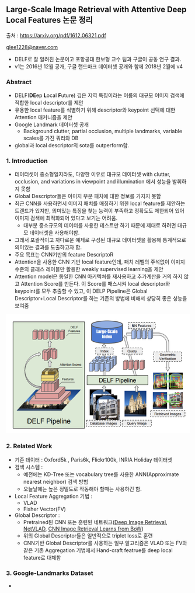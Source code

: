 ## Large-Scale Image Retrieval with Attentive Deep Local Features 논문 정리

출처 : https://arxiv.org/pdf/1612.06321.pdf



glee1228@naver.com

* DELF로 잘 알려진 논문이고 포항공대 한보형 교수 팀과 구글이 공동 연구 결과.
* v1는 2016년 12월 공개, 구글 랜드마크 데이터셋 공개와 함께 2018년 2월에 v4



### Abstract

* DELF(**DE**ep **L**ocal **F**uture) 깊은 지역 특징이라는 이름의 대규모 이미지 검색에 적합한 local descriptor를 제안
* 유용한 local feature를 식별하기 위해 descriptor와 keypoint 선택에 대한 Attention 매커니즘을 제안
* Google Landmark 데이터셋 공개 
  * Background clutter, partial occlusion, multiple landmarks, variable scales를 가진 쿼리와 DB
* global과 local descriptor의 sota를 outperform함.



### 1. Introduction

* 데이터셋이 중소형일지라도, 다양한 이유로 대규모 데이터셋 with clutter, occlusion, and variations in viewpoint and illumination 에서 성능을 발휘하지 못함
* Global Descriptor들은 이미지 부분 패치에 대한 정보를 가지지 못함
* 최근 CNN을 사용하면서 이미지 패치를 매칭하기 위한 local feature를 제안하는 트렌드가 있지만, 의미있는 특징을 찾는 능력이 부족하고 정확도도 제한되어 있어 이미지 검색에 최적화되어 있다고 보기는 어려움.
  * 대부분 중소규모의 데이터를 사용한 테스트만 하기 때문에 제대로 하려면 대규모 데이터셋을 사용해야함.
* 그래서 포괄적이고 까다로운 예제로 구성된 대규모 데이터셋을 활용해 통계적으로 의미있는 결과를 도출하고자 함.
* 주요 목표는 CNN기반의 feature DescriptoR
* Attention을 사용한 CNN 기반 local feature인데, 패치 레벨의 주석없이 이미지 수준의 클래스 레이블만 활용한 weakly supervised learning을 제안
* Attention model은 동일한 CNN 아키텍쳐를 재사용하고 추가계산을 거의 하지 않고 Attention Score를 만든다. 이 Score를 패스시켜 local descriptor와 keypoint를 모두 추출할 수 있고, 이 DELP Pipeline은 Global Descriptor+Local Descriptor를 하는 기존의 방법에 비해서 상당히 좋은 성능을 보여줌

![delf_1](../../Image/delf_1.png)



### 2. Related Work

* 기존 데이터 : Oxford5k , Paris6k, Flickr100k, INRIA Holiday 데이터셋
* 검색 시스템 : 
  * 예전에는 KD-Tree 또는 vocabulary tree를 사용한 ANN(Approximate nearest neighbor) 검색 방법
  * 오늘날에는 높은 정밀도로 작동해야 할때는 사용하긴 함.
* Local Feature Aggregation 기법 :
  * VLAD
  * Fisher Vector(FV)
* Global Descriptor : 
  * Pretrained된 CNN 또는 훈련된 네트워크([Deep Image
    Retrieval](https://arxiv.org/pdf/1604.01325.pdf), [NetVLAD](https://arxiv.org/pdf/1511.07247.pdf), [CNN Image Retrieval Learns from BoW](https://arxiv.org/pdf/1604.02426.pdf))
  * 위의 Global Descriptor들은 일반적으로 triplet loss로 훈련
  * CNN기반 Global Descriptor를 사용하는 일부 알고리즘은 VLAD 또는 FV와 같은 기존 Aggregation 기법에서 Hand-craft featrue를 deep local feature로 대체함



### 3. Google-Landmarks Dataset

* 

